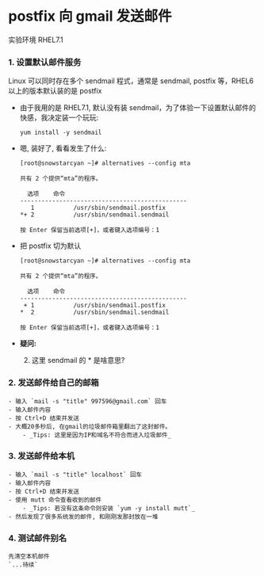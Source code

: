 # postfix 向 gmail 发送邮件

实验环境 RHEL7.1

### 1.  设置默认邮件服务
Linux 可以同时存在多个 sendmail 程式，通常是 sendmail, postfix 等，RHEL6 以上的版本默认装的是 postfix

* 由于我用的是 RHEL7.1, 默认没有装 sendmail，为了体验一下设置默认邮件的快感，我决定装一个玩玩:

    `yum install -y sendmail`

* 嗯, 装好了, 看看发生了什么:

    ```
    [root@snowstarcyan ~]# alternatives --config mta

    共有 2 个提供“mta”的程序。

      选项    命令
    -----------------------------------------------
       1           /usr/sbin/sendmail.postfix
    *+ 2           /usr/sbin/sendmail.sendmail

    按 Enter 保留当前选项[+]，或者键入选项编号：1
    ```

* 把 postfix 切为默认

    ```
    [root@snowstarcyan ~]# alternatives --config mta

    共有 2 个提供“mta”的程序。

      选项    命令
    -----------------------------------------------
     + 1           /usr/sbin/sendmail.postfix
    *  2           /usr/sbin/sendmail.sendmail

    按 Enter 保留当前选项[+]，或者键入选项编号：1
    ```

* **疑问:**

    2. 这里 sendmail 的 * 是啥意思?

### 2. 发送邮件给自己的邮箱
    - 输入 `mail -s "title" 997596@gmail.com` 回车
    - 输入邮件内容
    - 按 Ctrl+D 结束并发送
    - 大概20多秒后, 在gmail的垃圾邮件箱里翻出了这封邮件。
        - _Tips: 这里是因为IP和域名不符合而进入垃圾邮件_

### 3. 发送邮件给本机
    - 输入 `mail -s "title" localhost` 回车
    - 输入邮件内容
    - 按 Ctrl+D 结束并发送
    - 使用 mutt 命令查看收到的邮件
        - _Tips: 若没有这条命令则安装 `yum -y install mutt`_
    - 然后发现了很多系统发的邮件, 和刚刚发那封放在一堆


### 4. 测试邮件别名
    先清空本机邮件
    `...待续`

